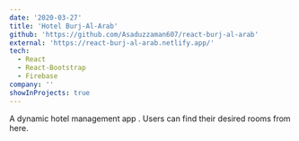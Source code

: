 ```yaml
---
date: '2020-03-27'
title: 'Hotel Burj-Al-Arab'
github: 'https://github.com/Asaduzzaman607/react-burj-al-arab'
external: 'https://react-burj-al-arab.netlify.app/'
tech:
  - React
  - React-Bootstrap
  - Firebase
company: ''
showInProjects: true
---
```

A dynamic hotel management app . Users can find their desired rooms from here.
